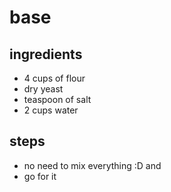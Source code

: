 # base

## ingredients
- 4 cups of flour
- dry yeast
- teaspoon of salt
- 2 cups water

## steps
- no need to mix everything :D and
- go for it